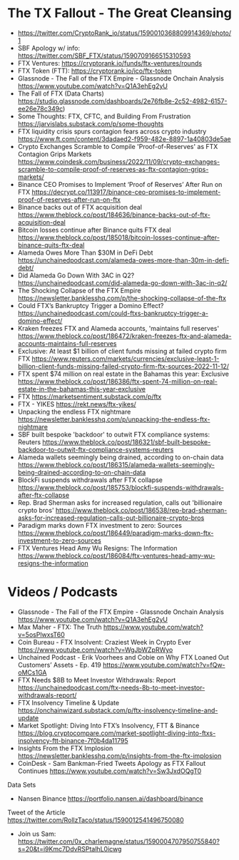 # The TX Fallout - The Great Cleansing

- https://twitter.com/CryptoRank_io/status/1590010368809914369/photo/1
- SBF Apology w/ info: https://twitter.com/SBF_FTX/status/1590709166515310593
- FTX Ventures: https://cryptorank.io/funds/ftx-ventures/rounds
- FTX Token (FTT): https://cryptorank.io/ico/ftx-token
- Glassnode - The Fall of the FTX Empire - Glassnode Onchain Analysis
  https://www.youtube.com/watch?v=Q1A3ehEg2yU
- The Fall of FTX (Data Charts)
  https://studio.glassnode.com/dashboards/2e76fb8e-2c52-4982-6157-ee26e78c349c)
- Some Thoughts: FTX, CFTC, and Building From Frustration
  https://jarvislabs.substack.com/p/some-thoughts
- FTX liquidity crisis spurs contagion fears across crypto industry
  https://www.ft.com/content/3dadaed2-f959-482e-8897-1a40803de5ae
- Crypto Exchanges Scramble to Compile 'Proof-of-Reserves' as FTX Contagion Grips Markets
  https://www.coindesk.com/business/2022/11/09/crypto-exchanges-scramble-to-compile-proof-of-reserves-as-ftx-contagion-grips-markets/
- Binance CEO Promises to Implement ‘Proof of Reserves’ After Run on FTX
  https://decrypt.co/113917/binance-ceo-promises-to-implement-proof-of-reserves-after-run-on-ftx
- Binance backs out of FTX acquisition deal
  https://www.theblock.co/post/184636/binance-backs-out-of-ftx-acquisition-deal
- Bitcoin losses continue after Binance quits FTX deal
  https://www.theblock.co/post/185018/bitcoin-losses-continue-after-binance-quits-ftx-deal
- Alameda Owes More Than $30M in DeFi Debt
  https://unchainedpodcast.com/alameda-owes-more-than-30m-in-defi-debt/
- Did Alameda Go Down With 3AC in Q2?
  https://unchainedpodcast.com/did-alameda-go-down-with-3ac-in-q2/
- The Shocking Collapse of the FTX Empire
  https://newsletter.banklesshq.com/p/the-shocking-collapse-of-the-ftx
- Could FTX’s Bankruptcy Trigger a Domino Effect?
  https://unchainedpodcast.com/could-ftxs-bankruptcy-trigger-a-domino-effect/
- Kraken freezes FTX and Alameda accounts, 'maintains full reserves'
  https://www.theblock.co/post/186472/kraken-freezes-ftx-and-alameda-accounts-maintains-full-reserves
- Exclusive: At least $1 billion of client funds missing at failed crypto firm FTX
  https://www.reuters.com/markets/currencies/exclusive-least-1-billion-client-funds-missing-failed-crypto-firm-ftx-sources-2022-11-12/
- FTX spent $74 million on real estate in the Bahamas this year: Exclusive
  https://www.theblock.co/post/186386/ftx-spent-74-million-on-real-estate-in-the-bahamas-this-year-exclusive
- FTX
  https://marketsentiment.substack.com/p/ftx
- FTX - YIKES
  https://rekt.news/ftx-yikes/
- Unpacking the endless FTX nightmare
  https://newsletter.banklesshq.com/p/unpacking-the-endless-ftx-nightmare
- SBF built bespoke 'backdoor' to outwit FTX compliance systems: Reuters
  https://www.theblock.co/post/186321/sbf-built-bespoke-backdoor-to-outwit-ftx-compliance-systems-reuters
- Alameda wallets seemingly being drained, according to on-chain data
  https://www.theblock.co/post/186315/alameda-wallets-seemingly-being-drained-according-to-on-chain-data
- BlockFi suspends withdrawals after FTX collapse
  https://www.theblock.co/post/185753/blockfi-suspends-withdrawals-after-ftx-collapse
- Rep. Brad Sherman asks for increased regulation, calls out 'billionaire crypto bros'
  https://www.theblock.co/post/186538/rep-brad-sherman-asks-for-increased-regulation-calls-out-billionaire-crypto-bros
- Paradigm marks down FTX investment to zero: Sources
  https://www.theblock.co/post/186449/paradigm-marks-down-ftx-investment-to-zero-sources
- FTX Ventures Head Amy Wu Resigns: The Information
  https://www.theblock.co/post/186084/ftx-ventures-head-amy-wu-resigns-the-information
  
# Videos / Podcasts
- Glassnode - The Fall of the FTX Empire - Glassnode Onchain Analysis
  https://www.youtube.com/watch?v=Q1A3ehEg2yU
- Max Maher - FTX: The Truth
  https://www.youtube.com/watch?v=5osPlwxsT60
- Coin Bureau - FTX Insolvent: Craziest Week in Crypto Ever
  https://www.youtube.com/watch?v=WgJbWZpRWyo
- Unchained Podcast - Erik Voorhees and Cobie on Why FTX Loaned Out Customers’ Assets - Ep. 419
  https://www.youtube.com/watch?v=fQw-oMCs1GA
- FTX Needs $8B to Meet Investor Withdrawals: Report
  https://unchainedpodcast.com/ftx-needs-8b-to-meet-investor-withdrawals-report/
- FTX Insolvency Timeline & Update
  https://onchainwizard.substack.com/p/ftx-insolvency-timeline-and-update
- Market Spotlight: Diving Into FTX’s Insolvency, FTT & Binance
  https://blog.cryptocompare.com/market-spotlight-diving-into-ftxs-insolvency-ftt-binance-7f0b4da11795
- Insights From the FTX Implosion
  https://newsletter.banklesshq.com/p/insights-from-the-ftx-implosion
- CoinDesk - Sam Bankman-Fried Tweets Apology as FTX Fallout Continues
  https://www.youtube.com/watch?v=Sw3JxdOQgT0
  
Data Sets
- Nansen Binance
  https://portfolio.nansen.ai/dashboard/binance

Tweet of the Article
https://twitter.com/RollzTaco/status/1590012541496750080
- Join us Sam: https://twitter.com/0x_charlemagne/status/1590004707950755840?s=20&t=i9Kmc7DdvRSPtalhL0icwg
